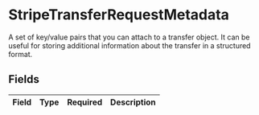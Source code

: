 # StripeTransferRequestMetadata

A set of key/value pairs that you can attach to a transfer object.
It can be useful for storing additional information about the transfer in a structured format.



## Fields

| Field       | Type        | Required    | Description |
| ----------- | ----------- | ----------- | ----------- |